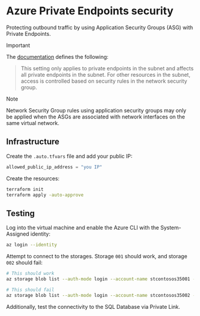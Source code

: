 # Azure Private Endpoints security

Protecting outbound traffic by using Application Security Groups (ASG) with Private Endpoints.

> [!IMPORTANT]
> The [documentation][1] defines the following:
> > This setting only applies to private endpoints in the subnet and affects all private endpoints in the subnet. For other resources in the subnet, access is controlled based on security rules in the network security group.

> [!NOTE]
> Network Security Group rules using application security groups may only be applied when the ASGs are associated with network interfaces on the same virtual network.

## Infrastructure

Create the `.auto.tfvars` file and add your public IP:

```terraform
allowed_public_ip_address = "you IP"
```

Create the resources:

```sh
terraform init
terraform apply -auto-approve
```

## Testing

Log into the virtual machine and enable the Azure CLI with the System-Assigned identity:

```sh
az login --identity
```

Attempt to connect to the storages. Storage `001` should work, and storage `002` should fail:

```sh
# This should work
az storage blob list --auth-mode login --account-name stcontosos35001 --container data

# This should fail
az storage blob list --auth-mode login --account-name stcontosos35002 --container data
```

Additionally, test the connectivity to the SQL Database via Private Link.


[1]: https://learn.microsoft.com/en-us/azure/private-link/disable-private-endpoint-network-policy?tabs=network-policy-portal
